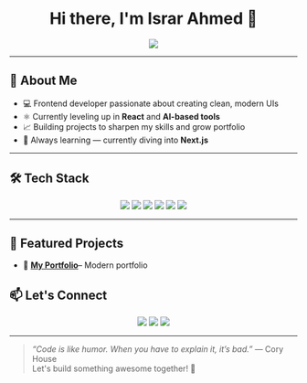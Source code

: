 <h1 align="center">Hi there, I'm Israr Ahmed 👋</h1>

<p align="center">
  <img src="https://readme-typing-svg.herokuapp.com/?lines=Frontend+Developer;React+Enthusiast;AI+Lover;Lifelong+Learner&center=true&width=500&height=45">
</p>

---

## 🚀 About Me

- 💻 Frontend developer passionate about creating clean, modern UIs  
- ⚛️ Currently leveling up in **React** and **AI-based tools**
- 📈 Building projects to sharpen my skills and grow  portfolio
- 🌱 Always learning — currently diving into **Next.js**


---

## 🛠️ Tech Stack

<div align="center">
  <img src="https://img.shields.io/badge/HTML5-E34F26?style=for-the-badge&logo=html5&logoColor=white"/>
  <img src="https://img.shields.io/badge/CSS3-1572B6?style=for-the-badge&logo=css3&logoColor=white"/>
  <img src="https://img.shields.io/badge/JavaScript-F7DF1E?style=for-the-badge&logo=javascript&logoColor=black"/>
  <img src="https://img.shields.io/badge/React-61DAFB?style=for-the-badge&logo=react&logoColor=black"/>
  <img src="https://img.shields.io/badge/TailwindCSS-06B6D4?style=for-the-badge&logo=tailwindcss&logoColor=white"/>
  <img src="https://img.shields.io/badge/Firebase-FFCA28?style=for-the-badge&logo=firebase&logoColor=black"/>
</div>

---

## 📌 Featured Projects

- 🔗 [**My Portfolio**](https://personal-project-99684.web.app)– Modern portfolio




## 📫 Let's Connect

<p align="center">
  <a href="https://www.linkedin.com/in/israr-ahmed29/"><img src="https://img.shields.io/badge/LinkedIn-blue?style=for-the-badge&logo=linkedin&logoColor=white"></a>
  <a href="mailto:im.israrahmed29@gmail.com"><img src="https://img.shields.io/badge/Email-D14836?style=for-the-badge&logo=gmail&logoColor=white"></a>
  <a href="https://personal-project-99684.web.app"><img src="https://img.shields.io/badge/Portfolio-000000?style=for-the-badge&logo=github&logoColor=white"></a>
</p>

---

> *“Code is like humor. When you have to explain it, it’s bad.”* — Cory House  
> Let's build something awesome together! 🚀
